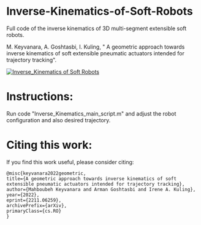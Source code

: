 # Inverse-Kinematics-of-Soft-Robots

Full code of the inverse kinematics of 3D multi-segment extensible soft robots.

M. Keyvanara, A. Goshtasbi, I. Kuling, " A geometric approach towards inverse kinematics of soft extensible pneumatic actuators intended for trajectory tracking". 

[![Inverse_Kinematics of Soft Robots](https://img.youtube.com/vi/Tl1P8RlE88A/0.jpg)](https://www.youtube.com/watch?v=Tl1P8RlE88A)


# Instructions: 
Run code "Inverse_Kinematics_main_script.m" and adjust the robot configuration and also desired trajectory. 


# Citing this work:
If you find this work useful, please consider citing: 


```
@misc{keyvanara2022geometric,
title={A geometric approach towards inverse kinematics of soft extensible pneumatic actuators intended for trajectory tracking}, 
author={Mahboubeh Keyvanara and Arman Goshtasbi and Irene A. Kuling},
year={2022},
eprint={2211.06259},
archivePrefix={arXiv},
primaryClass={cs.RO}
}
```

